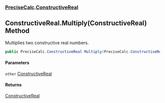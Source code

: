 ### [PreciseCalc](PreciseCalc.md 'PreciseCalc').[ConstructiveReal](PreciseCalc.ConstructiveReal.md 'PreciseCalc.ConstructiveReal')

## ConstructiveReal.Multiply(ConstructiveReal) Method

Multiplies two constructive real numbers.

```csharp
public PreciseCalc.ConstructiveReal Multiply(PreciseCalc.ConstructiveReal other);
```
#### Parameters

<a name='PreciseCalc.ConstructiveReal.Multiply(PreciseCalc.ConstructiveReal).other'></a>

`other` [ConstructiveReal](PreciseCalc.ConstructiveReal.md 'PreciseCalc.ConstructiveReal')

#### Returns
[ConstructiveReal](PreciseCalc.ConstructiveReal.md 'PreciseCalc.ConstructiveReal')